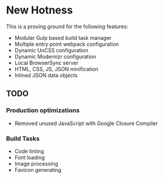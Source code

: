 # New Hotness

This is a proving ground for the following features:

- Modular Gulp based build task manager
- Multiple entry point webpack configuration
- Dynamic UnCSS configuration
- Dynamic Modernizr configuration
- Local BrowserSync server
- HTML, CSS, JS, JSON minification
- Inlined JSON data objects

## TODO

### Production optimizations
- Removed unused JavaScript with Google Closure Compiler

### Build Tasks
- Code linting
- Font loading
- Image processing
- Favicon generating
